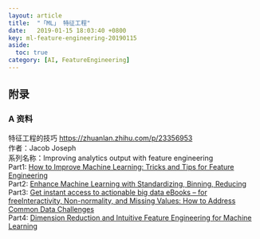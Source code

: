 ```yaml
---
layout: article
title:  "「ML」 特征工程"
date:   2019-01-15 18:03:40 +0800
key: ml-feature-engineering-20190115
aside:
  toc: true
category: [AI, FeatureEngineering]
---
```




## 附录
###  A 资料

特征工程的技巧 <https://zhuanlan.zhihu.com/p/23356953>  
作者：Jacob Joseph  
系列名称：Improving analytics output with feature engineering      
Part1: [How to Improve Machine Learning: Tricks and Tips for Feature Engineering](http://link.zhihu.com/?target=http%3A//data-informed.com/how-to-improve-machine-learning-tricks-and-tips-for-feature-engineering/)  
Part2: [Enhance Machine Learning with Standardizing, Binning, Reducing](http://link.zhihu.com/?target=http%3A//data-informed.com/enhance-machine-learning-with-standardizing-binning-reducing/)  
Part3: [Get instant access to actionable big data eBooks – for freeInteractivity, Non-normality, and Missing Values: How to Address Common Data Challenges](http://link.zhihu.com/?target=http%3A//data-informed.com/interactivity-non-normality-and-missing-values-how-to-address-common-data-challenges/)  
Part4: [Dimension Reduction and Intuitive Feature Engineering for Machine Learning](http://link.zhihu.com/?target=http%3A//data-informed.com/dimension-reduction-and-intuitive-feature-engineering-for-machine-learning/)  
